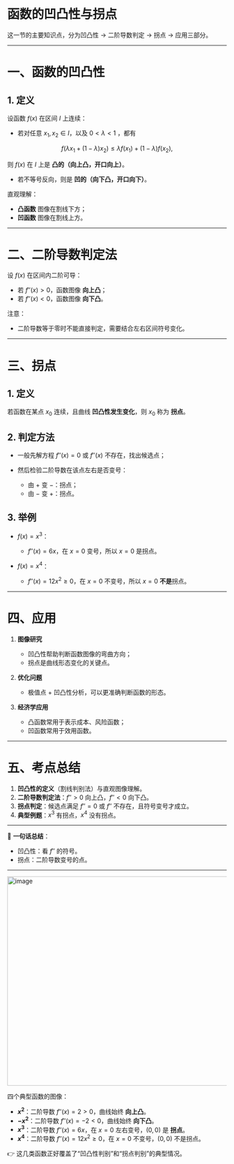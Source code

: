 # 函数的凹凸性与拐点
这一节的主要知识点，分为凹凸性 → 二阶导数判定 → 拐点 → 应用三部分。

---

# 一、函数的凹凸性

## 1. 定义

设函数 $f(x)$ 在区间 $I$ 上连续：

* 若对任意 $x_1,x_2 \in I$，以及 $0<\lambda<1$ ，都有

$$
f(\lambda x_1+(1-\lambda)x_2) \le \lambda f(x_1)+(1-\lambda)f(x_2),
$$

  则 $f(x)$ 在 $I$ 上是 **凸的（向上凸，开口向上）**。

* 若不等号反向，则是 **凹的（向下凸，开口向下）**。

直观理解：

* **凸函数** 图像在割线下方；
* **凹函数** 图像在割线上方。

---

# 二、二阶导数判定法

设 $f(x)$ 在区间内二阶可导：

* 若 $f''(x) > 0$，函数图像 **向上凸**；
* 若 $f''(x) < 0$，函数图像 **向下凸**。

注意：

* 二阶导数等于零时不能直接判定，需要结合左右区间符号变化。

---

# 三、拐点

## 1. 定义

若函数在某点 $x_0$ 连续，且曲线 **凹凸性发生变化**，则 $x_0$ 称为 **拐点**。

## 2. 判定方法

* 一般先解方程 $f''(x)=0$ 或 $f''(x)$ 不存在，找出候选点；
* 然后检验二阶导数在该点左右是否变号：

  * 由 $+$ 变 $-$：拐点；
  * 由 $-$ 变 $+$：拐点。

## 3. 举例

* $f(x)=x^3$：

  * $f''(x)=6x$，在 $x=0$ 变号，所以 $x=0$ 是拐点。
* $f(x)=x^4$：

  * $f''(x)=12x^2\ge 0$，在 $x=0$ 不变号，所以 $x=0$ **不是**拐点。

---

# 四、应用

1. **图像研究**

   * 凹凸性帮助判断函数图像的弯曲方向；
   * 拐点是曲线形态变化的关键点。

2. **优化问题**

   * 极值点 + 凹凸性分析，可以更准确判断函数的形态。

3. **经济学应用**

   * 凸函数常用于表示成本、风险函数；
   * 凹函数常用于效用函数。

---

# 五、考点总结

1. **凹凸性的定义**（割线判别法）与直观图像理解。
2. **二阶导数判定法**：$f''>0$ 向上凸，$f''<0$ 向下凸。
3. **拐点判定**：候选点满足 $f''=0$ 或 $f''$ 不存在，且符号变号才成立。
4. **典型例题**：$x^3$ 有拐点，$x^4$ 没有拐点。

---

📌 **一句话总结**：

* 凹凸性：看 $f''$ 的符号。
* 拐点：二阶导数变号的点。

---
<img width="600" height="480" alt="image" src="https://github.com/user-attachments/assets/6a510007-0082-480e-82a5-affc568f9125" />

四个典型函数的图像：

* **$x^2$**：二阶导数 $f''(x)=2>0$，曲线始终 **向上凸**。
* **$-x^2$**：二阶导数 $f''(x)=-2<0$，曲线始终 **向下凸**。
* **$x^3$**：二阶导数 $f''(x)=6x$，在 $x=0$ 左右变号，$(0,0)$ 是 **拐点**。
* **$x^4$**：二阶导数 $f''(x)=12x^2 \ge 0$，在 $x=0$ 不变号，$(0,0)$ 不是拐点。

👉 这几类函数正好覆盖了“凹凸性判别”和“拐点判别”的典型情况。



